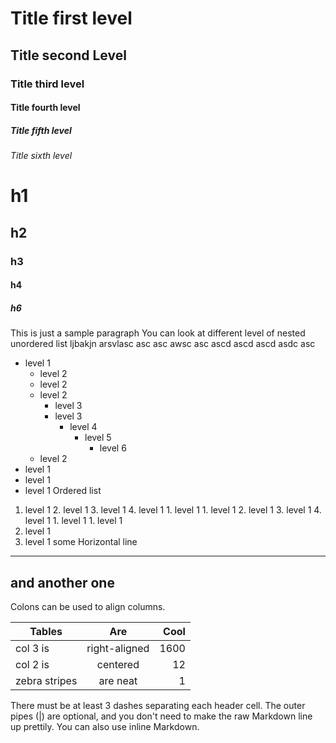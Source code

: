 # Title first level

## Title second Level

### Title third level

#### Title fourth level

##### Title fifth level

###### Title sixth level

# h1

## h2

### h3

#### h4

##### h6

This is just a sample paragraph
You can look at different level of nested unordered list ljbakjn arsvlasc asc asc awsc asc ascd ascd ascd asdc asc

- level 1
  - level 2
  - level 2
  - level 2
    - level 3
    - level 3
      - level 4
        - level 5
          - level 6
  - level 2
- level 1
- level 1
- level 1
  Ordered list

1. level 1 2. level 1 3. level 1 4. level 1 1. level 1 1. level 1 2. level 1 3. level 1 4. level 1 1. level 1 1. level 1
1. level 1
1. level 1
   some Horizontal line

______________________________________________________________________

## and another one

Colons can be used to align columns.

| Tables        |      Are      | Cool |
| ------------- | :-----------: | ---: |
| col 3 is      | right-aligned | 1600 |
| col 2 is      |   centered    |   12 |
| zebra stripes |   are neat    |    1 |

There must be at least 3 dashes separating each header cell.
The outer pipes (|) are optional, and you don't need to make the
raw Markdown line up prettily. You can also use inline Markdown.
